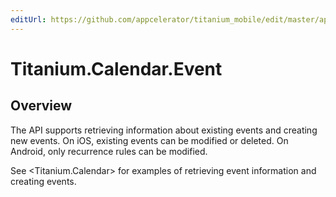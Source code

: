```yaml
---
editUrl: https://github.com/appcelerator/titanium_mobile/edit/master/apidoc/Titanium/Calendar/Event.yml
---
```

# Titanium.Calendar.Event

<TypeHeader/>

## Overview

The API supports retrieving information about existing events and creating new events.
On iOS, existing events can be modified or deleted. On Android, only recurrence rules
can be modified.

See <Titanium.Calendar> for examples of retrieving event information and creating events.

<ApiDocs/>
